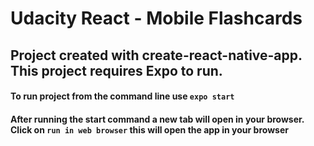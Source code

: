 # Udacity React - Mobile Flashcards

## Project created with create-react-native-app. This project requires Expo to run.

#### To run project from the command line use ```expo start```
#### After running the start command a new tab will open in your browser. Click on ```run in web browser``` this will open the app in your browser
